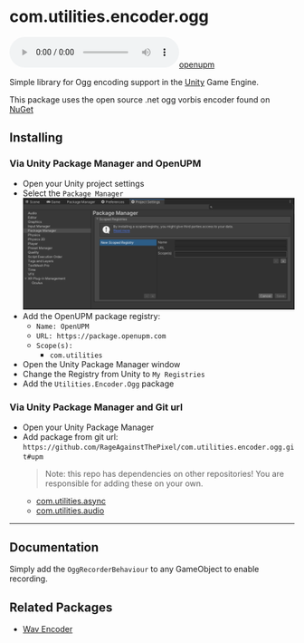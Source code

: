 # com.utilities.encoder.ogg

[![openupm](https://img.shields.io/npm/v/com.utilities.encoder.ogg?label=openupm&registry_uri=https://package.openupm.com)](https://openupm.com/packages/com.utilities.encoder.ogg/)

Simple library for Ogg encoding support in the [Unity](https://unity.com/) Game Engine.

This package uses the open source .net ogg vorbis encoder found on [NuGet](https://www.nuget.org/packages/OggVorbisEncoder/)

## Installing

### Via Unity Package Manager and OpenUPM

- Open your Unity project settings
- Select the `Package Manager`
![scoped-registries](images/package-manager-scopes.png)
- Add the OpenUPM package registry:
  - `Name: OpenUPM`
  - `URL: https://package.openupm.com`
  - `Scope(s):`
    - `com.utilities`
- Open the Unity Package Manager window
- Change the Registry from Unity to `My Registries`
- Add the `Utilities.Encoder.Ogg` package

### Via Unity Package Manager and Git url

- Open your Unity Package Manager
- Add package from git url: `https://github.com/RageAgainstThePixel/com.utilities.encoder.ogg.git#upm`
  > Note: this repo has dependencies on other repositories! You are responsible for adding these on your own.
  - [com.utilities.async](https://github.com/RageAgainstThePixel/com.utilities.async)
  - [com.utilities.audio](https://github.com/RageAgainstThePixel/com.utilities.audio)

---

## Documentation

Simply add the `OggRecorderBehaviour` to any GameObject to enable recording.

## Related Packages

- [Wav Encoder](https://github.com/RageAgainstThePixel/com.utilities.encoder.wav)
